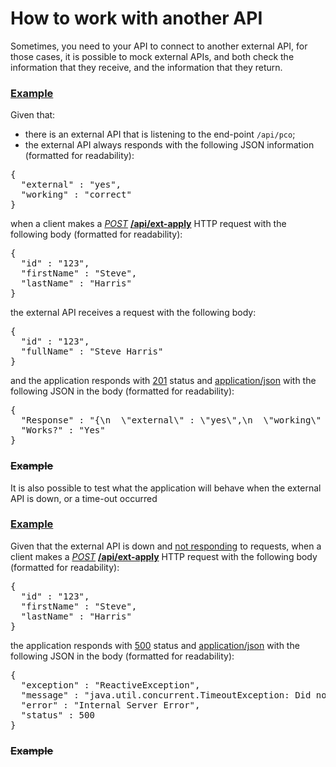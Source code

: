# How to work with another API

Sometimes, you need to your API to connect to another external API, for
those cases, it is possible to mock external APIs, and both check the
information that they receive, and the information that they return.

### [Example](- "external")

Given that:

* there is an external API that is listening to the end-point 
  `/api/pco`;
* the external API always responds with the following JSON information
  (formatted for readability):

<div><pre concordion:execute="setFakeResponse(#TEXT)">{
  "external" : "yes",
  "working" : "correct"
}</pre></div>

when a client makes a _[POST](- "#method")_ **[/api/ext-apply](- "#uri")**
HTTP request with the following body (formatted for readability):

<div><pre concordion:execute="#response=http(#method, #uri, #TEXT)">{
  "id" : "123",
  "firstName" : "Steve",
  "lastName" : "Harris"
}</pre></div>

the external API receives a request with the following body:

<div><pre concordion:assert-equals="getExternalRequest()">{
  "id" : "123",
  "fullName" : "Steve Harris"
}</pre></div>

and the application responds with [201](- "?=#response.status") status
and [application/json](- "?=#response.contentType") with the following 
JSON in the body (formatted for readability):

<div><pre concordion:assert-equals="#response.body">{
  "Response" : "{\n  \"external\" : \"yes\",\n  \"working\" : \"correct\"\n}",
  "Works?" : "Yes"
}</pre></div>

### ~~Example~~

It is also possible to test what the application will behave when the
external API is down, or a time-out occurred

### [Example](- "timeout")

Given that the external API is down and [not responding](- "fakeApiDown()") 
to requests, when a client makes a _[POST](- "#method")_ 
**[/api/ext-apply](- "#uri")** HTTP request with the following body 
(formatted for readability):

<div><pre concordion:execute="#response=http(#method, #uri, #TEXT)">{
  "id" : "123",
  "firstName" : "Steve",
  "lastName" : "Harris"
}</pre></div>

the application responds with [500](- "?=#response.status") status
and [application/json](- "?=#response.contentType") with the following
JSON in the body (formatted for readability):

<div><pre concordion:assert-equals="encode(#response.body)">{
  "exception" : "ReactiveException",
  "message" : "java.util.concurrent.TimeoutException: Did not observe any item or terminal signal within 3000ms in 'flatMap' (and no fallback has been configured)",
  "error" : "Internal Server Error",
  "status" : 500
}</pre></div>

### ~~Example~~
